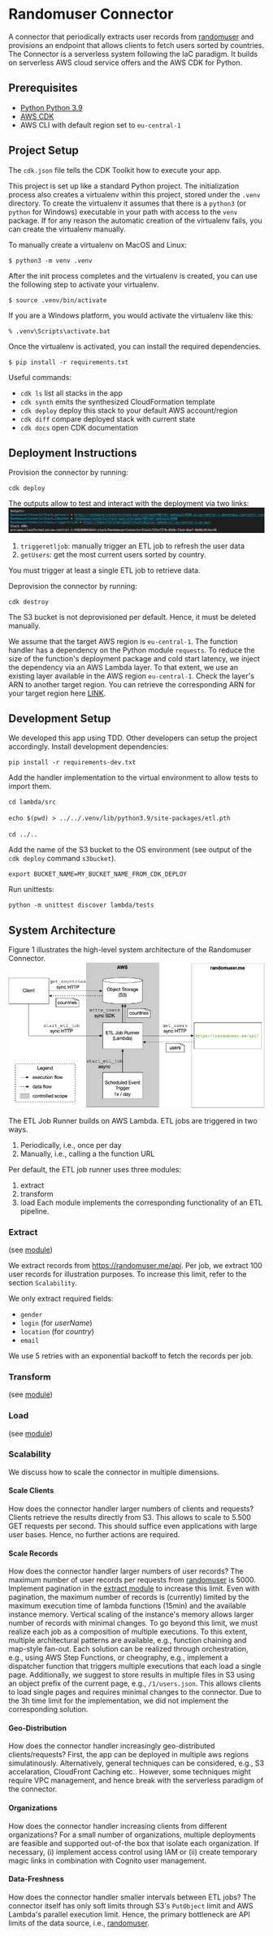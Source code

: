 # Randomuser Connector
A connector that periodically extracts user records from [randomuser](https://randomuser.me/api) and provisions an endpoint that allows clients to fetch users sorted by countries.
The Connector is a serverless system following the IaC paradigm.
It builds on serverless AWS cloud service offers and the AWS CDK for Python.

## Prerequisites
- [Python Python 3.9](https://www.python.org/downloads/)
- [AWS CDK](https://docs.aws.amazon.com/cdk/v2/guide/getting_started.html)
- AWS CLI with default region set to `eu-central-1`

## Project Setup
The `cdk.json` file tells the CDK Toolkit how to execute your app.

This project is set up like a standard Python project.  The initialization
process also creates a virtualenv within this project, stored under the `.venv`
directory.  To create the virtualenv it assumes that there is a `python3`
(or `python` for Windows) executable in your path with access to the `venv`
package. If for any reason the automatic creation of the virtualenv fails,
you can create the virtualenv manually.

To manually create a virtualenv on MacOS and Linux:

```
$ python3 -m venv .venv
```

After the init process completes and the virtualenv is created, you can use the following
step to activate your virtualenv.

```
$ source .venv/bin/activate
```

If you are a Windows platform, you would activate the virtualenv like this:

```
% .venv\Scripts\activate.bat
```

Once the virtualenv is activated, you can install the required dependencies.

```
$ pip install -r requirements.txt
```
Useful commands:

 * `cdk ls`          list all stacks in the app
 * `cdk synth`       emits the synthesized CloudFormation template
 * `cdk deploy`      deploy this stack to your default AWS account/region
 * `cdk diff`        compare deployed stack with current state
 * `cdk docs`        open CDK documentation


## Deployment Instructions
Provision the connector by running:

    cdk deploy

The outputs allow to test and interact with the deployment via two links:
![Example Outputs](docs/cdk_outputs.png)

1. `triggeretljob`: manually trigger an ETL job to refresh the user data
2. `getUsers`: get the most current users sorted by country.

You must trigger at least a single ETL job to retrieve data.

Deprovision the connector by running:

    cdk destroy

The S3 bucket is not deprovisioned per default. Hence, it must be deleted manually.

We assume that the target AWS region is `eu-central-1`. The function handler has
a dependency on the Python module `requests`. To reduce the size of the function's deployment package and cold start latency, we inject the dependency via an AWS Lambda layer. To that extent, we use an existing layer available in
the AWS region `eu-central-1`. Check the layer's ARN to another target region. You can retrieve the corresponding ARN for your target region here [LINK](https://github.com/keithrozario/Klayers).

## Development Setup
We developed this app using TDD.
Other developers can setup the project accordingly.
Install development dependencies:

    pip install -r requirements-dev.txt

Add the handler implementation to the virtual environment to allow tests to import them.

    cd lambda/src

    echo $(pwd) > ../../.venv/lib/python3.9/site-packages/etl.pth

    cd ../..

Add the name of the S3 bucket to the OS environment (see output of the `cdk deploy` command `s3bucket`). 

    export BUCKET_NAME=MY_BUCKET_NAME_FROM_CDK_DEPLOY

Run unittests:

    python -m unittest discover lambda/tests


## System Architecture
Figure 1 illustrates the high-level system architecture of the Randomuser Connector.
![System Architecture](docs/system_architecture.gif)

The ETL Job Runner builds on AWS Lambda. ETL jobs are triggered in two ways.
1. Periodically, i.e., once per day
2. Manually, i.e., calling a the function URL

Per default, the ETL job runner uses three modules:
1. extract
2. transform
3. load
Each module implements the corresponding functionality of an ETL pipeline.

### Extract
(see [module](lambda/src/etl/extract.py))

We extract records from https://randomuser.me/api. Per job, we extract 100 user records for illustration purposes. To increase this limit,
refer to the section `Scalability`. 

We only extract required fields:
- `gender`
- `login` (for *userName*)
- `location` (for *country*)
- `email`

We use 5 retries with an exponential backoff to fetch the records per job.

### Transform
(see [module](lambda/src/etl/transform.py))

### Load
(see [module](lambda/src/etl/load.py))

### Scalability
We discuss how to scale the connector in multiple dimensions.
#### Scale Clients
How does the connector handler larger numbers of clients and requests?
Clients retrieve the results directly from S3. This allows to scale to 5.500 GET requests per second. This should suffice even applications with large user bases.
Hence, no further actions are required.

#### Scale Records
How does the connector handler larger numbers of user records?
The maximum number of user records per requests from [randomuser](https://randomuser.me/api) is 5000. Implement pagination in the [extract module](lambda/src/etl/extract.py) to increase this limit. Even with pagination, the maximum number of records is (currently) limited by the maximum execution time of lambda functions (15min) and the available instance memory. Vertical scaling of the instance's memory allows larger number of records with minimal changes. To go beyond this limit, we must realize each job as a composition of multiple executions. To this extent, multiple architectural patterns are available, e.g., function chaining and map-style fan-out. Each solution can be realized through orchestration, e.g., using AWS Step Functions, or cheography, e.g., implement a dispatcher function that triggers multiple executions that each load a single page. Additionally, we suggest to store results in multiple files in S3 using an object prefix of the current page, e.g., `/1/users.json`. This allows clients to load single pages and requires minimal changes to the connector. Due to the 3h time limit for the implementation, we did not implement the corresponding solution.

#### Geo-Distribution
How does the connector handler increasingly geo-distributed clients/requests?
First, the app can be deployed in multiple aws regions simulatinously.
Alternatively, general techniques can be considered, e.g., S3 accelaration, CloudFront Caching etc.. However, some techniques might require VPC management, and hence break with the serverless paradigm of the connector.

#### Organizations
How does the connector handler increasing clients from different organizations?
For a small number of organizations, multiple deployments are feasible and supported out-of-the box that isolate each organization. If necessary, (i) implement access control using IAM or (ii) create temporary magic links in combination with Cognito user management.

#### Data-Freshness
How does the connector handler smaller intervals between ETL jobs?
The connector itself has only soft limits through S3's `PutObject` limit and AWS Lambda's parallel execution limit. Hence, the primary bottleneck are API limits of the data source, i.e., [randomuser](https://randomuser.me/api).
